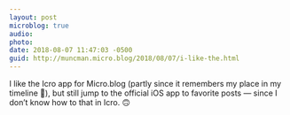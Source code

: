 ```yaml
---
layout: post
microblog: true
audio: 
photo: 
date: 2018-08-07 11:47:03 -0500
guid: http://muncman.micro.blog/2018/08/07/i-like-the.html
---
```

I like the Icro app for Micro.blog (partly since it remembers my place in my timeline 👀), but still jump to the official iOS app to favorite posts — since I don’t know how to that in Icro. 🙃 
